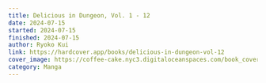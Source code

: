 ```yaml
---
title: Delicious in Dungeon, Vol. 1 - 12
date: 2024-07-15
started: 2024-07-15
finished: 2024-07-15
author: Ryoko Kui
link: https://hardcover.app/books/delicious-in-dungeon-vol-12
cover_image: https://coffee-cake.nyc3.digitaloceanspaces.com/book_covers/2024/did-12.jpg
category: Manga
---
```

